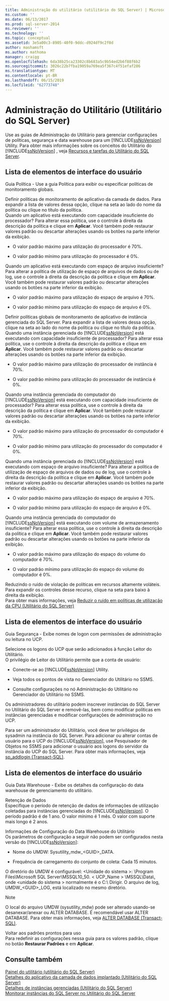 ```yaml
---
title: Administração do utilitário (utilitário do SQL Server) | Microsoft Docs
ms.custom: ''
ms.date: 06/13/2017
ms.prod: sql-server-2014
ms.reviewer: ''
ms.technology: ''
ms.topic: conceptual
ms.assetid: 3e5a00c3-8905-40f0-9ddc-d924df9c2f0d
author: mashamsft
ms.author: mathoma
manager: craigg
ms.openlocfilehash: 6da38b25ca23302c8b683a5c9b54ed2b6f88f6b2
ms.sourcegitcommit: 3026c22b7fba19059a769ea5f367c4f51efaf286
ms.translationtype: MT
ms.contentlocale: pt-BR
ms.lasthandoff: 06/15/2019
ms.locfileid: "62773748"
---
```

# <a name="utility-administration-sql-server-utility"></a>Administração do Utilitário (Utilitário do SQL Server)
  Use as guias de Administração do Utilitário para gerenciar configurações de políticas, segurança e data warehouse para um [!INCLUDE[ssNoVersion](../includes/ssnoversion-md.md)] Utility. Para obter mais informações sobre os conceitos do Utilitário do [!INCLUDE[ssNoVersion](../includes/ssnoversion-md.md)] , veja [Recursos e tarefas do Utilitário do SQL Server](../relational-databases/manage/sql-server-utility-features-and-tasks.md).  
  
## <a name="uielement-list"></a>Lista de elementos de interface do usuário  
 Guia Política - Use a guia Política para exibir ou especificar políticas de monitoramento globais.  
  
 Definir políticas de monitoramento de aplicativo da camada de dados. Para expandir a lista de valores dessa opção, clique na seta ao lado do nome da política ou clique no título da política.  
 Quando um aplicativo está executando com capacidade insuficiente do processador? Para alterar essa política, use o controle à direita da descrição da política e clique em **Aplicar**. Você também pode restaurar valores padrão ou descartar alterações usando os botões na parte inferior da exibição.  
  
-   O valor padrão máximo para utilização do processador é 70%.  
  
-   O valor padrão mínimo para utilização do processador é 0%.  
  
 Quando um aplicativo está executando com espaço de arquivo insuficiente? Para alterar a política de utilização de espaço de arquivos de dados ou de log, use o controle à direita da descrição da política e clique em **Aplicar**. Você também pode restaurar valores padrão ou descartar alterações usando os botões na parte inferior da exibição.  
  
-   O valor padrão máximo para utilização do espaço de arquivo é 70%.  
  
-   O valor padrão mínimo para utilização do espaço de arquivo é 0%.  
  
 Definir políticas globais de monitoramento de aplicativo de instância gerenciada do SQL Server. Para expandir a lista de valores dessa opção, clique na seta ao lado do nome da política ou clique no título da política.  
 Quando uma instância gerenciada do [!INCLUDE[ssNoVersion](../includes/ssnoversion-md.md)] está executando com capacidade insuficiente de processador? Para alterar essa política, use o controle à direita da descrição da política e clique em **Aplicar**. Você também pode restaurar valores padrão ou descartar alterações usando os botões na parte inferior da exibição.  
  
-   O valor padrão máximo para utilização do processador de instância é 70%.  
  
-   O valor padrão mínimo para utilização do processador de instância é 0%.  
  
 Quando uma instância gerenciada do computador do [!INCLUDE[ssNoVersion](../includes/ssnoversion-md.md)] está executando com capacidade insuficiente de processador? Para alterar essa política, use o controle à direita da descrição da política e clique em **Aplicar**. Você também pode restaurar valores padrão ou descartar alterações usando os botões na parte inferior da exibição.  
  
-   O valor padrão máximo para utilização do processador do computador é 70%.  
  
-   O valor padrão mínimo para utilização do processador do computador é 0%.  
  
 Quando uma instância gerenciada do [!INCLUDE[ssNoVersion](../includes/ssnoversion-md.md)] está executando com espaço de arquivo insuficiente? Para alterar a política de utilização de espaço de arquivos de dados ou de log, use o controle à direita da descrição da política e clique em **Aplicar**. Você também pode restaurar valores padrão ou descartar alterações usando os botões na parte inferior da exibição.  
  
-   O valor padrão máximo para utilização do espaço de arquivo é 70%.  
  
-   O valor padrão mínimo para utilização do espaço de arquivo é 0%.  
  
 Quando uma instância gerenciada do computador do [!INCLUDE[ssNoVersion](../includes/ssnoversion-md.md)] está executando com volume de armazenamento insuficiente? Para alterar essa política, use o controle à direita da descrição da política e clique em **Aplicar**. Você também pode restaurar valores padrão ou descartar alterações usando os botões na parte inferior da exibição.  
  
-   O valor padrão máximo para utilização do espaço do volume do computador é 70%.  
  
-   O valor padrão mínimo para utilização do espaço do volume do computador é 0%.  
  
 Reduzindo o ruído de violação de políticas em recursos altamente voláteis. Para expandir os controles desse recurso, clique na seta para baixo à direita da exibição.  
 Para obter mais informações, veja [Reduzir o ruído em políticas de utilização da CPU &#40;Utilitário do SQL Server&#41;](../relational-databases/manage/reduce-noise-in-cpu-utilization-policies-sql-server-utility.md)  
  
## <a name="uielement-list"></a>Lista de elementos de interface do usuário  
 Guia Segurança - Exibe nomes de logon com permissões de administração ou leitura no UCP.  
  
 Selecione os logons do UCP que serão adicionados à função Leitor do Utilitário.  
 O privilégio de Leitor do Utilitário permite que a conta de usuário:  
  
-   Conecte-se ao [!INCLUDE[ssNoVersion](../includes/ssnoversion-md.md)] Utility.  
  
-   Veja todos os pontos de vista no Gerenciador do Utilitário no SSMS.  
  
-   Consulte configurações no nó Administração do Utilitário no Gerenciador do Utilitário no SSMS.  
  
 Os administradores do utilitário podem inscrever instâncias do SQL Server no Utilitário do SQL Server e removê-las, bem como modificar políticas em instâncias gerenciadas e modificar configurações de administração no UCP.  
  
 Para ser um administrador do Utilitário, você deve ter privilégios de sysadmin na instância do SQL Server. Para adicionar ou alterar contas de usuário para o UCP do [!INCLUDE[ssNoVersion](../includes/ssnoversion-md.md)], use Pesquisador de Objetos no SSMS para adicionar o usuário aos logons do servidor da instância do UCP do SQL Server. Para obter mais informações, veja [sp_addlogin &#40;Transact-SQL&#41;](/sql/relational-databases/system-stored-procedures/sp-addlogin-transact-sql).  
  
## <a name="uielement-list"></a>Lista de elementos de interface do usuário  
 Guia Data Warehouse - Exibe os detalhes da configuração do data warehouse de gerenciamento do utilitário.  
  
 Retenção de Dados  
 Especifique o período de retenção de dados de informações de utilização coletadas para instâncias gerenciadas do [!INCLUDE[ssNoVersion](../includes/ssnoversion-md.md)]. O período padrão é de 1 ano. O valor mínimo é 1 mês. O valor com suporte mais longo é 2 anos.  
  
 Informações de Configuração do Data Warehouse do Utilitário  
 Os parâmetros de configuração a seguir não podem ser configurados nesta versão do [!INCLUDE[ssNoVersion](../includes/ssnoversion-md.md)]:  
  
-   Nome do UMDW: Sysutility_mdw_\<GUID>_DATA.  
  
-   Frequência de carregamento do conjunto de coleta: Cada 15 minutos.  
  
 O diretório do UMDW é configurável: \<Unidade do sistema >: \Program Files\Microsoft SQL Server\MSSQL10_50. < UCP_Name > \MSSQL\Data\\, onde \<unidade do sistema > normalmente é o C:\ Dirigir. O arquivo de log, UMDW_\<GUID>_LOG, está localizado no mesmo diretório.  
  
> [!NOTE]  
>  O local do arquivo UMDW (sysutility_mdw) pode ser alterado usando-se desanexar/anexar ou ALTER DATABASE. É recomendável usar ALTER DATABASE. Para obter mais informações, veja [ALTER DATABASE &#40;Transact-SQL&#41;](/sql/t-sql/statements/alter-database-transact-sql).  
  
 Voltar aos padrões prontos para uso  
 Para redefinir as configurações nessa guia para os valores padrão, clique no botão **Restaurar Padrões** e em **Aplicar**.  
  
## <a name="see-also"></a>Consulte também  
 [Painel do utilitário &#40;utilitário do SQL Server&#41;](../../2014/database-engine/utility-dashboard-sql-server-utility.md)   
 [Detalhes do aplicativo da camada de dados implantado &#40;Utilitário do SQL Server&#41;](../../2014/database-engine/deployed-data-tier-application-details-sql-server-utility.md)   
 [Detalhes de instâncias gerenciadas &#40;Utilitário do SQL Server&#41;](../../2014/database-engine/managed-instance-details-sql-server-utility.md)   
 [Monitorar instâncias do SQL Server no Utilitário do SQL Server](../relational-databases/manage/monitor-instances-of-sql-server-in-the-sql-server-utility.md)  
  
  
